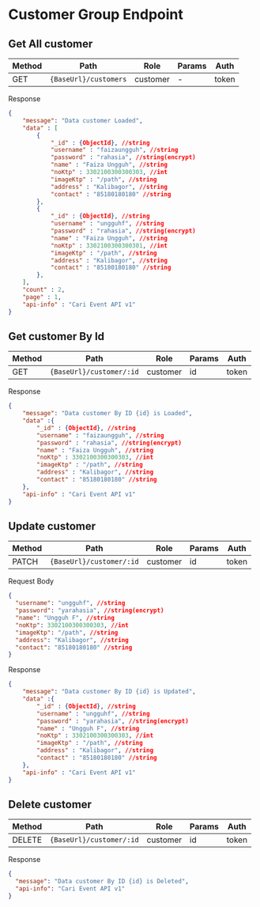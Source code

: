 # Customer Group Endpoint

## Get All customer

| Method | Path                  | Role     | Params | Auth  |
| ------ | --------------------- | -------- | ------ | ----- |
| GET    | `{BaseUrl}/customers` | customer | -      | token |

Response

```json
{
	"message": "Data customer Loaded",
	"data" : [
		{
			"_id" : {ObjectId}, //string
			"username" : "faizaungguh", //string
			"password" : "rahasia", //string(encrypt)
			"name" : "Faiza Ungguh", //string
			"noKtp" : 3302100300300303, //int
			"imageKtp" : "/path", //string
			"address" : "Kalibagor", //string
			"contact" : "85180180180" //string
		},
		{
			"_id" : {ObjectId}, //string
			"username" : "ungguhf", //string
			"password" : "rahasia", //string(encrypt)
			"name" : "Faiza Ungguh", //string
			"noKtp" : 3302100300300301, //int
			"imageKtp" : "/path", //string
			"address" : "Kalibagor", //string
			"contact" : "85180180180" //string
		},
	],
	"count" : 2,
	"page" : 1,
	"api-info" : "Cari Event API v1"
}
```

## Get customer By Id

| Method | Path                     | Role     | Params | Auth  |
| ------ | ------------------------ | -------- | ------ | ----- |
| GET    | `{BaseUrl}/customer/:id` | customer | id     | token |

Response

```json
{
	"message": "Data customer By ID {id} is Loaded",
	"data" :{
		"_id" : {ObjectId}, //string
		"username" : "faizaungguh", //string
		"password" : "rahasia", //string(encrypt)
		"name" : "Faiza Ungguh", //string
		"noKtp" : 3302100300300303, //int
		"imageKtp" : "/path", //string
		"address" : "Kalibagor", //string
		"contact" : "85180180180" //string
	},
	"api-info" : "Cari Event API v1"
}
```

## Update customer

| Method | Path                     | Role     | Params | Auth  |
| ------ | ------------------------ | -------- | ------ | ----- |
| PATCH  | `{BaseUrl}/customer/:id` | customer | id     | token |

Request Body

```json
{
  "username": "ungguhf", //string
  "password": "yarahasia", //string(encrypt)
  "name": "Ungguh F", //string
  "noKtp": 3302100300300303, //int
  "imageKtp": "/path", //string
  "address": "Kalibagor", //string
  "contact": "85180180180" //string
}
```

Response

```json
{
	"message": "Data customer By ID {id} is Updated",
	"data" :{
		"_id" : {ObjectId}, //string
		"username" : "ungguhf", //string
		"password" : "yarahasia", //string(encrypt)
		"name" : "Ungguh F", //string
		"noKtp" : 3302100300300303, //int
		"imageKtp" : "/path", //string
		"address" : "Kalibagor", //string
		"contact" : "85180180180" //string
	},
	"api-info" : "Cari Event API v1"
}
```

## Delete customer

| Method | Path                     | Role     | Params | Auth  |
| ------ | ------------------------ | -------- | ------ | ----- |
| DELETE | `{BaseUrl}/customer/:id` | customer | id     | token |

Response

```json
{
  "message": "Data customer By ID {id} is Deleted",
  "api-info": "Cari Event API v1"
}
```
